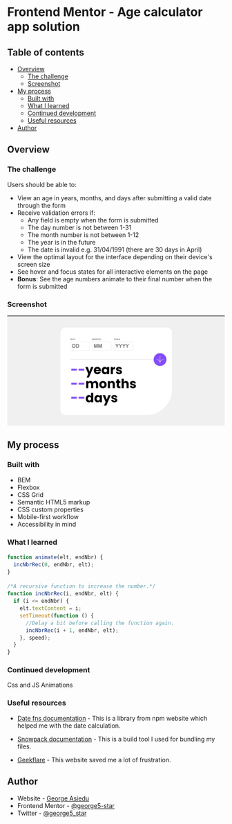 # Frontend Mentor - Age calculator app solution

## Table of contents

- [Overview](#overview)
  - [The challenge](#the-challenge)
  - [Screenshot](#screenshot)
- [My process](#my-process)
  - [Built with](#built-with)
  - [What I learned](#what-i-learned)
  - [Continued development](#continued-development)
  - [Useful resources](#useful-resources)
- [Author](#author)

## Overview

### The challenge

Users should be able to:

- View an age in years, months, and days after submitting a valid date through the form
- Receive validation errors if:
  - Any field is empty when the form is submitted
  - The day number is not between 1-31
  - The month number is not between 1-12
  - The year is in the future
  - The date is invalid e.g. 31/04/1991 (there are 30 days in April)
- View the optimal layout for the interface depending on their device's screen size
- See hover and focus states for all interactive elements on the page
- **Bonus**: See the age numbers animate to their final number when the form is submitted

### Screenshot

![Project screenshot](./src/assets/images/project-screenshot.jpg)

## My process

### Built with

- BEM
- Flexbox
- CSS Grid
- Semantic HTML5 markup
- CSS custom properties
- Mobile-first workflow
- Accessibility in mind

### What I learned

```js
function animate(elt, endNbr) {
  incNbrRec(0, endNbr, elt);
}

/*A recursive function to increase the number.*/
function incNbrRec(i, endNbr, elt) {
  if (i <= endNbr) {
    elt.textContent = i;
    setTimeout(function () {
      //Delay a bit before calling the function again.
      incNbrRec(i + 1, endNbr, elt);
    }, speed);
  }
}
```

### Continued development

Css and JS Animations

### Useful resources

- [Date fns documentation](https://www.date-fns.org/docs) - This is a library from npm website which helped me with the date calculation.

- [Snowpack documentation](https://www.snowpack.dev) - This is a build tool I used for bundling my files.

- [Geekflare](https://geekflare.com/javascript-date-fns/) - This website saved me a lot of frustration.

## Author

- Website - [George Asiedu](https://www.georgeasiedu.tech)
- Frontend Mentor - [@george5-star](https://www.frontendmentor.io/profile/geoge5-star)
- Twitter - [@george5_star](https://www.twitter.com/geoge5_star)
